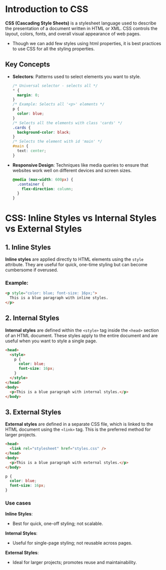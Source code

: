 # Introduction to CSS

**CSS (Cascading Style Sheets)** is a stylesheet language used to describe the presentation of a document written in HTML or XML. CSS controls the layout, colors, fonts, and overall visual appearance of web pages.

- Though we can add few styles using html properties, it is best practices to use CSS for all the styling properties.

## Key Concepts

- **Selectors**: Patterns used to select elements you want to style.
  ```css
  /* Universal selector - selects all */
  * {
    margin: 0;
  }
  /* Example: Selects all '<p>' elements */
  p {
    color: blue;
  }
  /* Selects all the elements with class 'cards' */
  .cards {
    background-color: black;
  }
  /* Selects the element with id 'main' */
  #main {
    text: center;
  }
  ```
- **Responsive Design**: Techniques like media queries to ensure that websites work well on different devices and screen sizes.

  ```css
  @media (max-width: 600px) {
    .container {
      flex-direction: column;
    }
  }
  ```

# CSS: Inline Styles vs Internal Styles vs External Styles

## 1. Inline Styles

**Inline styles** are applied directly to HTML elements using the `style` attribute. They are useful for quick, one-time styling but can become cumbersome if overused.

### Example:

```html
<p style="color: blue; font-size: 16px;">
  This is a blue paragraph with inline styles.
</p>
```

## 2. Internal Styles

**Internal styles** are defined within the `<style>` tag inside the `<head>` section of an HTML document. These styles apply to the entire document and are useful when you want to style a single page.

```html
<head>
  <style>
    p {
      color: blue;
      font-size: 16px;
    }
  </style>
</head>
<body>
  <p>This is a blue paragraph with internal styles.</p>
</body>
```

## 3. External Styles

**External styles** are defined in a separate CSS file, which is linked to the HTML document using the `<link>` tag. This is the preferred method for larger projects.

```html
<head>
  <link rel="stylesheet" href="styles.css" />
</head>
<body>
  <p>This is a blue paragraph with external styles.</p>
</body>
```

```css
p {
  color: blue;
  font-size: 16px;
}
```

### Use cases

**Inline Styles**:

- Best for quick, one-off styling; not scalable.

**Internal Styles**:

- Useful for single-page styling; not reusable across pages.

**External Styles**:

- Ideal for larger projects; promotes reuse and maintainability.
